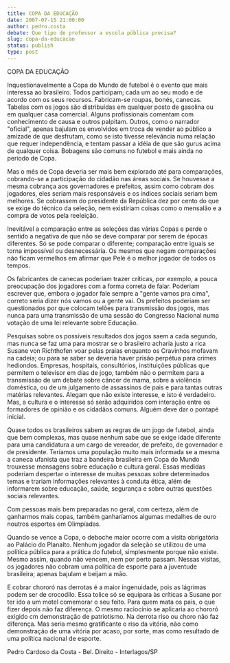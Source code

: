```yaml
---
title: COPA DA EDUCAÇÃO
date: 2007-07-15 21:00:00
author: pedro.costa
debate: Que tipo de professor a escola pública precisa?
slug: copa-da-educacao
status: publish 
type: post
---
```


COPA DA EDUCAÇÃO  

  

Inquestionavelmente a Copa do Mundo de futebol é o evento que mais interessa ao brasileiro. Todos participam; cada um ao seu modo e de acordo com os seus recursos. Fabricam-se roupas, bonés, canecas. Tabelas com os jogos são distribuídas em qualquer posto de gasolina ou em qualquer casa comercial. Alguns profissionais comentam com conhecimento de causa e outros palpitam. Outros, como o narrador "oficial", apenas bajulam os envolvidos em troca de vender ao público a amizade de que desfrutam, como se isto tivesse relevância numa relação que requer independência, e tentam passar a idéia de que são gurus acima de qualquer coisa. Bobagens são comuns no futebol e mais ainda no período de Copa.   

Mas o mês de Copa deveria ser mais bem explorado até para comparações, cobrando-se a participação do cidadão nas áreas sociais. Se houvesse a mesma cobrança aos governadores e prefeitos, assim como cobram dos jogadores, eles seriam mais responsáveis e os índices sociais seriam bem melhores. Se cobrassem do presidente da República dez por cento do que se exige do técnico da seleção, nem existiriam coisas como o mensalão e a compra de votos pela reeleição.  

Inevitável a comparação entre as seleções das várias Copas e perde o sentido a negativa de que não se deve comparar por serem de épocas diferentes. Só se pode comparar o diferente; comparação entre iguais se torna impossível ou desnecessária. Os mesmos que negam comparações não ficam vermelhos em afirmar que Pelé é o melhor jogador de todos os tempos.   

Os fabricantes de canecas poderiam trazer críticas, por exemplo, a pouca preocupação dos jogadores com a forma correta de falar. Poderiam escrever que, embora o jogador fale sempre a "gente vamos pra cima", correto seria dizer nós vamos ou a gente vai. Os prefeitos poderiam ser questionados por que colocam telões para transmissão dos jogos, mas nunca para uma transmissão de uma sessão do Congresso Nacional numa votação de uma lei relevante sobre Educação.   

Pesquisas sobre os possíveis resultados dos jogos saem a cada segundo, mas nunca se faz uma para mostrar se o brasileiro acharia justo a rica Susane von Richthofen voar pelas praias enquanto os Cravinhos mofavam na cadeia; ou para se saber se deveria haver prisão perpétua para crimes hediondos. Empresas, hospitais, consultórios, instituições públicas que permitem o televisor em dias de jogo, também não o permitem para a transmissão de um debate sobre câncer de mama, sobre a violência doméstica, ou de um julgamento de assassinos de pais e para tantas outras matérias relevantes. Alegam que não existe interesse, e isto é verdadeiro. Mas, a cultura e o interesse só serão adquiridos com interação entre os formadores de opinião e os cidadãos comuns. Alguém deve dar o pontapé inicial.   

Quase todos os brasileiros sabem as regras de um jogo de futebol, ainda que bem complexas, mas quase nenhum sabe que se exige idade diferente para uma candidatura a um cargo de vereador, de prefeito, de governador e de presidente. Teríamos uma população muito mais informada se a mesma a caneca ufanista que traz a bandeira brasileira em Copa do Mundo trouxesse mensagens sobre educação e cultura geral. Essas medidas poderiam despertar o interesse de muitas pessoas sobre determinados temas e trariam informações relevantes à conduta ética, além de informarem sobre educação, saúde, segurança e sobre outras questões sociais relevantes.   

Com pessoas mais bem preparadas no geral, com certeza, além de ganharmos mais copas, também ganharíamos algumas medalhes de ouro noutros esportes em Olimpíadas.  

Quando se vence a Copa, o deboche maior ocorre com a visita obrigatória ao Palácio do Planalto. Nenhum jogador da seleção se utilizou de uma política pública para a prática do futebol, simplesmente porque não existe. Mesmo assim, quando não vencem, nem por perto passam. Nessas visitas, os jogadores não cobram uma política de esporte para a juventude brasileira; apenas bajulam e beijam a mão.   

E cobrar chororó nas derrotas é a maior ingenuidade, pois as lágrimas podem ser de crocodilo. Essa tolice só se equipara às críticas a Susane por ter ido a um motel comemorar o seu feito. Para quem mata os pais, o que fizer depois não faz diferença. O mesmo raciocínio se aplicaria ao chororó exigido cm demonstração de patriotismo. Na derrota riso ou choro não faz diferença. Mas seria mesmo gratificante o riso da vitória, não como demonstração de uma vitória por acaso, por sorte, mas como resultado de uma política nacional de esporte.  

  

Pedro Cardoso da Costa - Bel. Direito - Interlagos/SP
